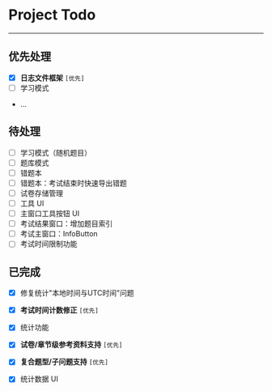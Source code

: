 ﻿# Project Todo

---

## 优先处理

- [X] **日志文件框架** `[优先]`
- [ ] 学习模式
- ...

## 待处理

- [ ] 学习模式（随机题目）
- [ ] 题库模式
- [ ] 错题本
- [ ] 错题本：考试结束时快速导出错题
- [ ] 试卷存储管理
- [ ] 工具 UI
- [ ] 主窗口工具按钮 UI
- [ ] 考试结果窗口：增加题目索引
- [ ] 考试主窗口：InfoButton
- [ ] 考试时间限制功能

## 已完成

- [X] 修复统计"本地时间与UTC时间"问题
- [X] **考试时间计数修正** `[优先]`
- [X] 统计功能
- [X] **试卷/章节级参考资料支持** `[优先]`
- [X] **复合题型/子问题支持** `[优先]`
- [X] 统计数据 UI

